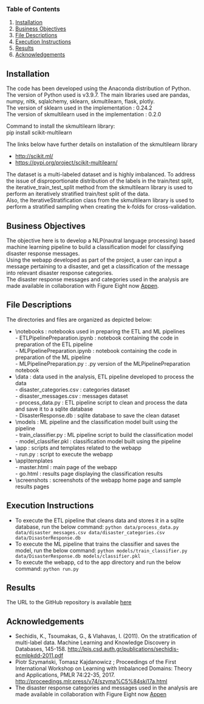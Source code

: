 ### Table of Contents

1. [Installation](#installation)
2. [Business Objectives](#objectives)
3. [File Descriptions](#files)
4. [Execution Instructions](#exec)
5. [Results](#results)
6. [Acknowledgements](#ack)

## Installation <a name="installation"></a>

The code has been developed using the Anaconda distribution of Python. The version of Python used is v3.9.7.
The main libraries used are pandas, numpy, nltk, sqlalchemy, sklearn, skmultilearn, flask, plotly.<BR>
The version of sklearn used in the implementation : 0.24.2<BR>
The version of skmultilearn used in the implementation : 0.2.0<BR>

Command to install the skmultilearn library:<BR>
pip install scikit-multilearn 

The links below have further details on installation of the skmultilearn library
- http://scikit.ml/
- https://pypi.org/project/scikit-multilearn/

The dataset is a multi-labeled dataset and is highly imbalanced. To address the issue of disproportionate distribution of the labels in the train/test split, the iterative_train_test_split method from the skmultilearn library is used to perform an iteratively stratified train/test split of the data.<BR>
Also, the IterativeStratification class from the skmultilearn library is used to perform a stratified sampling when creating the k-folds for cross-validation.

## Business Objectives<a name="objectives"></a>
The objective here is to develop a NLP(nautral language processing) based machine learning pipeline to build a classification model for classifying disaster response messages.<BR>
Using the webapp developed as part of the project, a user can input a message pertaining to a disaster, and get a classification of the message into relevant disaster response categories.<BR>
The disaster response messages and categories used in the analysis are made available in collaboration with Figure Eight now [Appen](http://appen.com).

## File Descriptions <a name="files"></a>
The directories and files are organized as depicted below:<BR>
- \notebooks : notebooks used in preparing the ETL and ML pipelines<BR>
      - ETLPipelinePreparation.ipynb : notebook containing the code in preparation of the ETL pipeline<BR>
      - MLPipelinePreparation.ipynb : notebook containing the code in preparation of the ML pipeline<BR>
      - MLPipelinePreparation.py : .py version of the MLPipelinePreparation notebook<BR>
- \data : data used in the analysis, ETL pipeline developed to process the data<BR>
      - disaster_categories.csv : categories dataset<BR>
      - disaster_messages.csv : messages dataset<BR>
      - process_data.py : ETL pipeline script to clean and process the data and save it to a sqlite database<BR>
      - DisasterResponse.db : sqlite database to save the clean dataset<BR>
- \models : ML pipeline and the classification model built using the pipeline<BR>
      - train_classifier.py : ML pipeline script to build the classification model<BR>
      - model_classifier.pkl : classification model built using the pipeline<BR>
- \app : scripts and templates related to the webapp<BR>
      - run.py : script to execute the webapp<BR>
- \app\templates<BR>
      - master.html : main page of the webapp<BR>
      - go.html : results page displaying the classification results<BR>
- \screenshots : screenshots of the webapp home page and sample results pages
      

## Execution Instructions <a name="exec"></a>
- To execute the ETL pipeline that cleans data and stores it in a sqlite database, run the below command:
  `python data/process_data.py data/disaster_messages.csv data/disaster_categories.csv data/DisasterResponse.db`
- To execute the ML pipeline that trains the classifier and saves the model, run the below command:
  `python models/train_classifier.py data/DisasterResponse.db models/classifier.pkl`
- To execute the webapp, cd to the app directory and run the below command:
  `python run.py`

## Results<a name="results"></a>
The URL to the GitHub repository is available [here](https://github.com/pnarwa/DR-ML-Pipeline)<br />

## Acknowledgements<a name="ack"></a>
- Sechidis, K., Tsoumakas, G., & Vlahavas, I. (2011). On the stratification of multi-label data. Machine Learning and Knowledge Discovery in Databases, 145-158. http://lpis.csd.auth.gr/publications/sechidis-ecmlpkdd-2011.pdf
- Piotr Szymański, Tomasz Kajdanowicz ; Proceedings of the First International Workshop on Learning with Imbalanced Domains: Theory and Applications, PMLR 74:22-35, 2017. http://proceedings.mlr.press/v74/szyma%C5%84ski17a.html
- The disaster response categories and messages used in the analysis are made available in collaboration with Figure Eight now [Appen](http://appen.com) 
